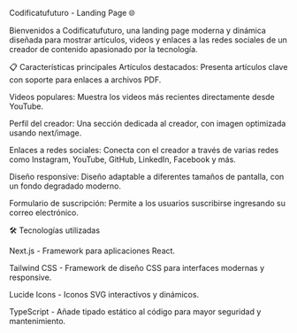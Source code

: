 Codificatufuturo - Landing Page 🌐

Bienvenidos a Codificatufuturo, una landing page moderna y dinámica diseñada para mostrar artículos, videos y enlaces a las redes sociales de un creador de contenido apasionado por la tecnología.

📋 Características principales
Artículos destacados: Presenta artículos clave con soporte para enlaces a archivos PDF.

Videos populares: Muestra los videos más recientes directamente desde YouTube.

Perfil del creador: Una sección dedicada al creador, con imagen optimizada usando next/image.

Enlaces a redes sociales: Conecta con el creador a través de varias redes como Instagram, YouTube, GitHub, LinkedIn, Facebook y más.

Diseño responsive: Diseño adaptable a diferentes tamaños de pantalla, con un fondo degradado moderno.

Formulario de suscripción: Permite a los usuarios suscribirse ingresando su correo electrónico.

🛠️ Tecnologías utilizadas

Next.js - Framework para aplicaciones React.

Tailwind CSS - Framework de diseño CSS para interfaces modernas y responsive.

Lucide Icons - Iconos SVG interactivos y dinámicos.

TypeScript - Añade tipado estático al código para mayor seguridad y mantenimiento.

